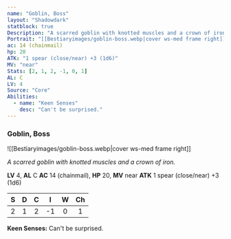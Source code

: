 ```yaml
---
name: "Goblin, Boss"
layout: "Shadowdark"
statblock: true
Description: "A scarred goblin with knotted muscles and a crown of iron."
Portrait: "[[Bestiaryimages/goblin-boss.webp|cover ws-med frame right]]"
ac: 14 (chainmail)
hp: 20
ATK: "1 spear (close/near) +3 (1d6)"
MV: "near"
Stats: [2, 1, 2, -1, 0, 1]
AL: C
LV: 4
Source: "Core"
Abilities:
  - name: "Keen Senses"
    desc: "Can't be surprised."
---
```


### Goblin, Boss

![[Bestiaryimages/goblin-boss.webp|cover ws-med frame right]]

_A scarred goblin with knotted muscles and a crown of iron._

**LV** 4, **AL** C
**AC** 14 (chainmail), **HP** 20, **MV** near
**ATK** 1 spear (close/near) +3 (1d6)

|  S  |  D  |  C  |  I  |  W  |  Ch  |
|:---:|:---:|:---:|:---:|:---:|:----:|
| 2 | 1 | 2 | -1 | 0 | 1 |

**Keen Senses:** Can't be surprised.

